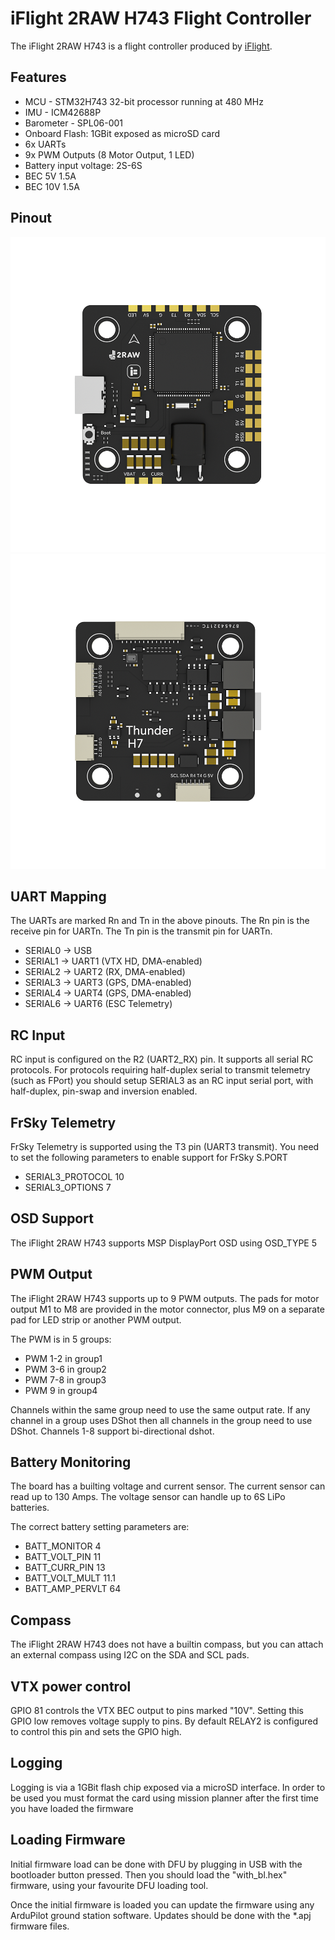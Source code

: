 # iFlight 2RAW H743 Flight Controller

The iFlight 2RAW H743 is a flight controller produced by [iFlight](https://shop.iflight.com/Thunder-H7-Flight-Controller-Pro2200).

## Features

 - MCU - STM32H743 32-bit processor running at 480 MHz
 - IMU - ICM42688P
 - Barometer - SPL06-001
 - Onboard Flash: 1GBit exposed as microSD card
 - 6x UARTs
 - 9x PWM Outputs (8 Motor Output, 1 LED)
 - Battery input voltage: 2S-6S
 - BEC 5V 1.5A
 - BEC 10V 1.5A

## Pinout

![iFlight 2RAW H743 Board Top](Thunder-H7-1.png "iFlight 2RAW H743 Top")
![iFlight 2RAW H743 Board Bottom](Thunder-H7-2.png "iFlight 2RAW H743 Bottom")

## UART Mapping

The UARTs are marked Rn and Tn in the above pinouts. The Rn pin is the
receive pin for UARTn. The Tn pin is the transmit pin for UARTn.

 - SERIAL0 -> USB
 - SERIAL1 -> UART1 (VTX HD, DMA-enabled)
 - SERIAL2 -> UART2 (RX, DMA-enabled)
 - SERIAL3 -> UART3 (GPS, DMA-enabled)
 - SERIAL4 -> UART4 (GPS, DMA-enabled)
 - SERIAL6 -> UART6 (ESC Telemetry)

## RC Input

RC input is configured on the R2 (UART2_RX) pin. It supports all serial RC
protocols. For protocols requiring half-duplex serial to transmit
telemetry (such as FPort) you should setup SERIAL3 as an RC input serial port,
with half-duplex, pin-swap and inversion enabled.
 
## FrSky Telemetry
 
FrSky Telemetry is supported using the T3 pin (UART3 transmit). You need to set the following parameters to enable support for FrSky S.PORT
 
  - SERIAL3_PROTOCOL 10
  - SERIAL3_OPTIONS 7
  
## OSD Support

The iFlight 2RAW H743 supports MSP DisplayPort OSD using OSD_TYPE 5

## PWM Output

The iFlight 2RAW H743 supports up to 9 PWM outputs. The pads for motor output
M1 to M8 are provided in the motor connector, plus M9 on a separate pad for LED strip
or another PWM output.

The PWM is in 5 groups:

 - PWM 1-2   in group1
 - PWM 3-6   in group2
 - PWM 7-8   in group3
 - PWM 9     in group4

Channels within the same group need to use the same output rate. If
any channel in a group uses DShot then all channels in the group need
to use DShot. Channels 1-8 support bi-directional dshot.

## Battery Monitoring

The board has a builting voltage and current sensor. The current
sensor can read up to 130 Amps. The voltage sensor can handle up to 6S
LiPo batteries.

The correct battery setting parameters are:

 - BATT_MONITOR 4
 - BATT_VOLT_PIN 11
 - BATT_CURR_PIN 13
 - BATT_VOLT_MULT 11.1
 - BATT_AMP_PERVLT 64

## Compass

The iFlight 2RAW H743 does not have a builtin compass, but you can attach an external compass using I2C on the SDA and SCL pads.

## VTX power control
GPIO 81 controls the VTX BEC output to pins marked "10V". Setting this GPIO low removes voltage supply to pins.
By default RELAY2 is configured to control this pin and sets the GPIO high.

## Logging

Logging is via a 1GBit flash chip exposed via a microSD interface. In order to be used you must format the card using mission planner
after the first time you have loaded the firmware

## Loading Firmware

Initial firmware load can be done with DFU by plugging in USB with the
bootloader button pressed. Then you should load the "with_bl.hex"
firmware, using your favourite DFU loading tool.

Once the initial firmware is loaded you can update the firmware using
any ArduPilot ground station software. Updates should be done with the
*.apj firmware files.

